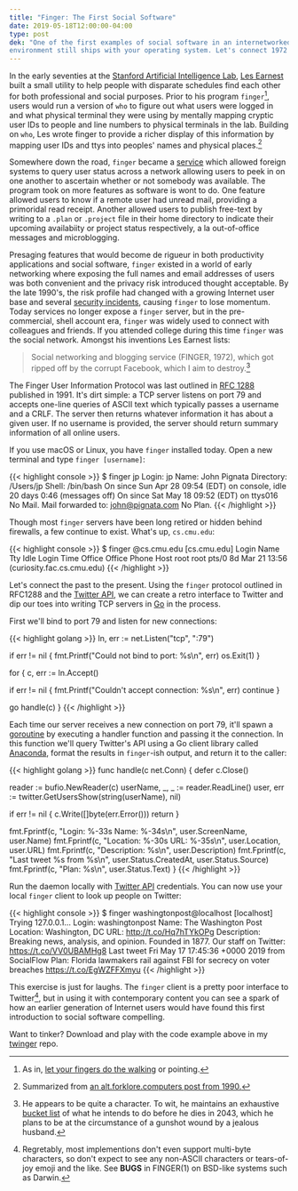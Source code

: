 ```yaml
---
title: "Finger: The First Social Software"
date: 2019-05-18T12:00:00-04:00
type: post
dek: "One of the first examples of social software in an internetworked
environment still ships with your operating system. Let's connect 1972 to 2019."
---
```


In the early seventies at the [Stanford Artificial Intelligence Lab][0], [Les
Earnest][1] built a small utility to help people with disparate schedules find
each other for both professional and social purposes. Prior to his program
`finger`[^0], users would run a version of `who` to figure out what users were
logged in and what physical terminal they were using by mentally mapping cryptic
user IDs to people and line numbers to physical terminals in the lab. Building
on `who`, Les wrote finger to provide a richer display of this information by
mapping user IDs and ttys into peoples' names and physical places.[^1]

Somewhere down the road, `finger` became a [service][3] which allowed foreign
systems to query user status across a network allowing users to peek in on one
another to ascertain whether or not somebody was available. The program took on
more features as software is wont to do. One feature allowed users to know if a
remote user had unread mail, providing a primoridal read receipt. Another
allowed users to publish free-text by writing to a `.plan` or `.project` file in
their home directory to indicate their upcoming availabiity or project status
respectively, a la out-of-office messages and microblogging.

Presaging features that would become de rigueur in both productivity
applications and social software, `finger` existed in a world of early
networking where exposing the full names and email addresses of users was both
convenient and the privacy risk introduced thought acceptable. By the late
1990's, the risk profile had changed with a growing Internet user base and
several [security incidents][11], causing `finger` to lose momentum. Today
services no longer expose a `finger` server, but in the pre-commercial, shell
account era, `finger` was widely used to connect with colleagues and friends. If
you attended college during this time `finger` was the social network. Amongst
his inventions Les Earnest lists:

>  Social networking and blogging service (FINGER, 1972), which got ripped off
>  by the corrupt Facebook, which I aim to destroy.[^2]

The Finger User Information Protocol was last outlined in [RFC 1288][6]
published in 1991. It's dirt simple: a TCP server listens on port 79 and accepts
one-line queries of ASCII text which typically passes a username and a CRLF. The
server then returns whatever information it has about a given user. If no
username is provided, the server should return summary information of all
online users.

If you use macOS or Linux, you have `finger` installed today. Open a new
terminal and type `finger [username]`:

{{< highlight console >}}
$ finger jp
Login: jp                               Name: John Pignata
Directory: /Users/jp                    Shell: /bin/bash
On since Sun Apr 28 09:54 (EDT) on console, idle 20 days 0:46 (messages off)
On since Sat May 18 09:52 (EDT) on ttys016
No Mail.
Mail forwarded to: john@pignata.com
No Plan.
{{< /highlight >}}

Though most `finger` servers have been long retired or hidden behind firewalls,
a few continue to exist. What's up, `cs.cmu.edu`:

{{< highlight console >}}
$ finger @cs.cmu.edu
[cs.cmu.edu]
Login     Name       Tty      Idle  Login Time   Office     Office Phone   Host
root      root       pts/0      8d  Mar 21 13:56                           (curiosity.fac.cs.cmu.edu)
{{< /highlight >}}

Let's connect the past to the present. Using the `finger` protocol outlined in
RFC1288 and the [Twitter API][7], we can create a retro interface to Twitter
and dip our toes into writing TCP servers in [Go][8] in the process.

First we'll bind to port 79 and listen for new connections:

{{< highlight golang >}}
ln, err := net.Listen("tcp", ":79")

if err != nil {
  fmt.Printf("Could not bind to port: %s\n", err)
  os.Exit(1)
}

for {
  c, err := ln.Accept()

  if err != nil {
    fmt.Printf("Couldn't accept connection: %s\n", err)
    continue
  }

  go handle(c)
}
{{< /highlight >}}

Each time our server receives a new connection on port 79, it'll spawn a
[goroutine][9] by executing a handler function and passing it the connection. In
this function we'll query Twitter's API using a Go client library called
[Anaconda][10], format the results in `finger`-ish output, and return it to the
caller:

{{< highlight golang >}}
func handle(c net.Conn) {
  defer c.Close()

  reader := bufio.NewReader(c)
  userName, _, _ := reader.ReadLine()
  user, err := twitter.GetUsersShow(string(userName), nil)

  if err != nil {
    c.Write([]byte(err.Error()))
    return
  }

  fmt.Fprintf(c, "Login: %-33s Name: %-34s\n", user.ScreenName, user.Name)
  fmt.Fprintf(c, "Location: %-30s URL: %-35s\n", user.Location, user.URL)
  fmt.Fprintf(c, "Description: %s\n", user.Description)
  fmt.Fprintf(c, "Last tweet %s from %s\n", user.Status.CreatedAt, user.Status.Source)
  fmt.Fprintf(c, "Plan: %s\n", user.Status.Text)
}
{{< /highlight >}}

Run the daemon locally with [Twitter API][7] credentials. You can now use
your local `finger` client to look up people on Twitter:

{{< highlight console >}}
$ finger washingtonpost@localhost
[localhost]
Trying 127.0.0.1...
Login: washingtonpost                    Name: The Washington Post
Location: Washington, DC                 URL: http://t.co/Hq7hTYkOPg
Description: Breaking news, analysis, and opinion. Founded in 1877. Our staff on Twitter: https://t.co/VV0UBAMHg8
Last tweet Fri May 17 17:45:36 +0000 2019 from SocialFlow
Plan: Florida lawmakers rail against FBI for secrecy on voter breaches https://t.co/EgWZFFXmyu
{{< /highlight >}}

This exercise is just for laughs. The `finger` client is a pretty poor interface
to Twitter[^3], but in using it with contemporary content you can see a spark
of how an earlier generation of Internet users would have found this first
introduction to social software compelling.

Want to tinker? Download and play with the code example above in my [twinger][12] repo.

[0]: https://ai.stanford.edu/
[1]: https://web.stanford.edu/~learnest/
[2]: https://groups.google.com/forum/#!msg/alt.folklore.computers/IdFAN6HPw3k/Ci5BfN8i26AJ
[3]: https://tools.ietf.org/html/rfc742
[4]: https://www.youtube.com/watch?v=SYpJ1IgGoc0&feature=youtu.be&t=4
[5]: http://web.stanford.edu/~learnest/bucket/
[6]: https://tools.ietf.org/html/rfc1288
[7]: https://developer.twitter.com/
[8]: https://www.golang.org
[9]: https://tour.golang.org/concurrency/1
[10]: https://github.com/ChimeraCoder/anaconda
[11]: http://www.cs.unc.edu/~jeffay/courses/nidsS05/attacks/seely-RTMworm-89.html#p4.5.2
[12]: https://github.com/jpignata/twinger

[^0]: As in, [let your fingers do the walking][4] or pointing.
[^1]: Summarized from [an alt.forklore.computers post from 1990.](https://groups.google.com/forum/#!msg/alt.folklore.computers/IdFAN6HPw3k/Ci5BfN8i26AJ)
[^2]: He appears to be quite a character. To wit, he maintains an exhaustive [bucket list][5] of what he intends to do before he dies in 2043, which he plans to be at the circumstance of a gunshot wound by a jealous husband.
[^3]: Regretably, most implementions don't even support multi-byte characters, so don't expect to see any non-ASCII characters or tears-of-joy emoji and the like. See **BUGS** in FINGER(1) on BSD-like systems such as Darwin.
